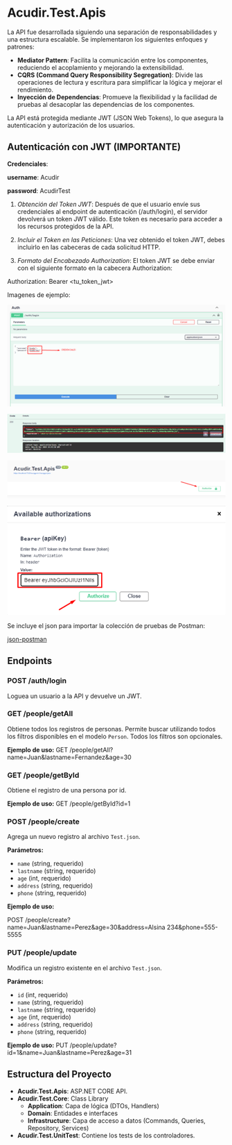 
# Acudir.Test.Apis
La API fue desarrollada siguiendo una separación de responsabilidades y una estructura escalable.
Se implementaron los siguientes enfoques y patrones:
- **Mediator Pattern**: Facilita la comunicación entre los componentes, reduciendo el acoplamiento y mejorando la extensibilidad.
- **CQRS (Command Query Responsibility Segregation)**: Divide las operaciones de lectura y escritura para simplificar la lógica y mejorar el rendimiento.
- **Inyección de Dependencias**: Promueve la flexibilidad y la facilidad de pruebas al desacoplar las dependencias de los componentes.

La API está protegida mediante JWT (JSON Web Tokens), lo que asegura la autenticación y autorización de los usuarios.

## Autenticación con JWT (IMPORTANTE)
**Credenciales**:

**username**: Acudir

**password**: AcudirTest

1. *Obtención del Token JWT*:
Después de que el usuario envíe sus credenciales al endpoint de autenticación (/auth/login), el servidor devolverá un token JWT válido. Este token es necesario para acceder a los recursos protegidos de la API.

2. *Incluir el Token en las Peticiones*:
Una vez obtenido el token JWT, debes incluirlo en las cabeceras de cada solicitud HTTP.

3. *Formato del Encabezado Authorization*:
El token JWT se debe enviar con el siguiente formato en la cabecera Authorization:

Authorization: Bearer <tu_token_jwt>

Imagenes de ejemplo:

![alt text](image-1.png)

![alt text](image-2.png)

![alt text](image-3.png)

![alt text](image-4.png)

Se incluye el json para importar la colección de pruebas de Postman:

[json-postman](./ACUDIR%20TEST.postman_collection.json)


## Endpoints

### POST /auth/login

Loguea un usuario a la API y devuelve un JWT.

### GET /people/getAll

Obtiene todos los registros de personas. Permite buscar utilizando todos los filtros disponibles en el modelo `Person`. Todos los filtros son opcionales.

**Ejemplo de uso:**
GET /people/getAll?name=Juan&lastname=Fernandez&age=30

### GET /people/getById

Obtiene el registro de una persona por id.

**Ejemplo de uso:**
GET /people/getById?id=1

### POST /people/create

Agrega un nuevo registro al archivo `Test.json`.

**Parámetros:**
- `name` (string, requerido)
- `lastname` (string, requerido)
- `age` (int, requerido)
- `address` (string, requerido)
- `phone` (string, requerido)

**Ejemplo de uso:**

POST /people/create?name=Juan&lastname=Perez&age=30&address=Alsina 234&phone=555-5555


### PUT /people/update

Modifica un registro existente en el archivo `Test.json`.

**Parámetros:**
- `id` (int, requerido)
- `name` (string, requerido)
- `lastname` (string, requerido)
- `age` (int, requerido)
- `address` (string, requerido)
- `phone` (string, requerido)

**Ejemplo de uso:**
PUT /people/update?id=1&name=Juan&lastname=Perez&age=31

## Estructura del Proyecto

- **Acudir.Test.Apis**: ASP.NET CORE API.
- **Acudir.Test.Core**: Class Library
  - **Application**: Capa de lógica (DTOs, Handlers)
  - **Domain**: Entidades e interfaces
  - **Infrastructure**: Capa de acceso a datos (Commands, Queries, Repository, Services)
- **Acudir.Test.UnitTest**: Contiene los tests de los controladores.

